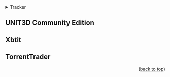 <div id="top"></div>

<!-- TABLE OF CONTENTS -->
<details>
  <summary>Tracker</summary>
  <ol>
    <li>
      <a href="#unit3d-community-edition">UNIT3D Community Edition</a>
    </li>
     <li>
      <a href="#xbtit">Xbtit</a>
    </li>
     <li>
      <a href="#torrenttrader">TorrentTrader</a>
    </li>
    
     
  </ol>
</details>



## UNIT3D Community Edition


## Xbtit


## TorrentTrader





<p align="right">(<a href="#top">back to top</a>)</p>


